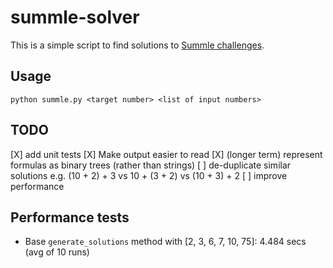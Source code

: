 # summle-solver

This is a simple script to find solutions to [Summle challenges](https://summle.net/).

## Usage

```
python summle.py <target number> <list of input numbers>
```

## TODO

[X] add unit tests
[X] Make output easier to read
[X] (longer term) represent formulas as binary trees (rather than strings)
[ ] de-duplicate similar solutions e.g. (10 + 2) + 3 vs 10 + (3 + 2) vs (10 + 3) + 2
[ ] improve performance

## Performance tests

- Base `generate_solutions` method with [2, 3, 6, 7, 10, 75]: 4.484 secs (avg of 10 runs)
